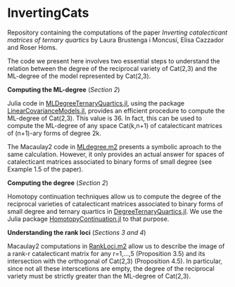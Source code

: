 # InvertingCats
Repository containing the computations of the paper *Inverting catalecticant matrices of ternary quartics* by Laura Brustenga i Moncusí, Elisa Cazzador and Roser Homs.

The code we present here involves two essential steps to understand the relation between the degree of the reciprocal variety of Cat(2,3) and the ML-degree of the model represented by Cat(2,3).

**Computing the ML-degree**
(*Section 2*)

Julia code in [MLDegreeTernaryQuartics.jl](https://github.com/LauraBMo/InvertingCats/blob/main/Computing%20the%20ML-degree/MLdegreeTernaryQuartics.jl), using the package [LinearCovarianceModels.jl](https://github.com/saschatimme/LinearCovarianceModels.jl), provides an efficient procedure to compute the ML-degree of Cat(2,3). This value is 36. In fact, this can be used to compute the ML-degree of any space Cat(k,n+1) of catalecticant matrices of (n+1)-ary forms of degree 2k.

The Macaulay2 code in [MLdegree.m2](https://github.com/LauraBMo/InvertingCats/blob/main/Computing%20the%20ML-degree/MLdegree.m2) presents a symbolic aproach to the same calculation. However, it only provides an actual answer for spaces of catalecticant matrices associated to binary forms of small degree (see Example 1.5 of the paper).

**Computing the degree**
(*Section 2*)

Homotopy continuation techniques allow us to compute the degree of the reciprocal varieties of catalecticant matrices associated to binary forms of small degree and ternary quartics in [DegreeTernaryQuartics.jl](https://github.com/LauraBMo/InvertingCats/blob/main/Computing%20the%20degree/DegreeTernaryQuartics.jl). We use the Julia package [HomotopyContinuation.jl](https://www.juliahomotopycontinuation.org/) to that purpose. 


**Understanding the rank loci**
(*Sections 3 and 4*)

Macaulay2 computations in [RankLoci.m2](https://github.com/LauraBMo/InvertingCats/blob/main/Understanding%20the%20rank%20loci/RankLoci.m2) allow us to describe the image of a rank-r catalecticant matrix for any r=1,...,5 (Proposition 3.5) and its intersection with the orthogonal of Cat(2,3) (Proposition 4.5). In particular, since not all these interscetions are empty, the degree of the reciprocal variety must be strictly greater than the ML-degree of Cat(2,3).
